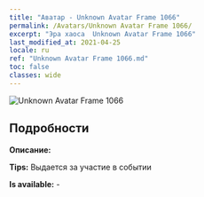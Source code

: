 ```yaml
---
title: "Аватар - Unknown Avatar Frame 1066"
permalink: /Avatars/Unknown Avatar Frame 1066/
excerpt: "Эра хаоса  Unknown Avatar Frame 1066"
last_modified_at: 2021-04-25
locale: ru
ref: "Unknown Avatar Frame 1066.md"
toc: false
classes: wide
---
```

 ![Unknown Avatar Frame 1066](/images/a/avatarFrame_66.png)

## Подробности

 **Описание:**  

 **Tips:** Выдается за участие в событии 

 **Is available:**  - 

